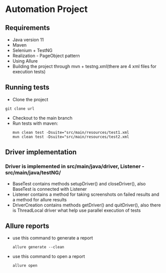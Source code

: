 Automation Project
=====================
Requirements
-----------------------------------
* Java version 11
* Maven
* Selenium + TestNG
* Realization - PageObject pattern
* Using Allure
* Building the project through mvn + testng.xml(there are 4 xml files for execution tests)

Running tests
-----------------------------------
* Clone the project 
```
git clone url
```
* Checkout to the main branch
* Run tests with maven:
  ```
  mvn clean test -Dsuite="src/main/resources/test1.xml
  mvn clean test -Dsuite="src/main/resources/test2.xml
  ```
Driver implementation
-----------------------------------
### Driver is implemented in src/main/java/driver, Listener - src/main/java/testNG/
* BaseTest contains methods setupDriver() and closeDriver(), also BaseTest is connected with Listener
* Listener contains a method for taking screenshots on failed results and a method for allure results
* DriverCreation contains methods getDriver() and quitDriver(), also there is ThreadLocal<WebDriver> driver what help use parallel execution of tests

Allure reports
-----------------------------------
* use this command to generate a report
  ```
  allure generate --clean
  ```
* use this command to open a report
  ```
  allure open
  ```
